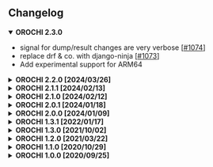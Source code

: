 ## Changelog

<details open>
  <summary><b>OROCHI 2.3.0</b></summary>

  * signal for dump/result changes are very verbose [[#1074](https://github.com/LDO-CERT/orochi/issues/1074)]
  * replace drf & co. with django-ninja [[#1073](https://github.com/LDO-CERT/orochi/issues/1073)]
  * Add experimental support for ARM64
</details>

<details>
  <summary><b>OROCHI 2.2.0 [2024/03/26]</b></summary>

  * Upload ntoskrnl.exe and generate symbol [[#1020](https://github.com/LDO-CERT/orochi/issues/1020)]
  * evaluate possibility to switch from daphne to uvicorn for asgi [[#982](https://github.com/LDO-CERT/orochi/issues/982)]
  * Improve path flexibility for local import [[#451](https://github.com/LDO-CERT/orochi/issues/451)]
  * uv for installing requirements [[#1030](https://github.com/LDO-CERT/orochi/issues/1030)]
  * Read only users for educational. [[#947](https://github.com/LDO-CERT/orochi/issues/947)]
  * Add use case example with API. [[#248](https://github.com/LDO-CERT/orochi/issues/248)]
  * put custom plugins under volatility3 /plugins/ [[#1068](https://github.com/LDO-CERT/orochi/issues/1068)]
  * Improve tree rendered plugins
  * Execute Regipy plugins on windows images
</details>

<details>
  <summary><b>OROCHI 2.1.1 [2024/02/13]</b></summary>

  * ADD more info on foreign addr in netstat [[#494](https://github.com/LDO-CERT/orochi/issues/494)]
  * Expand/Collapse folders [[#1006](https://github.com/LDO-CERT/orochi/issues/1006)]
</details>

<details>
  <summary><b>OROCHI 2.1.0 [2024/02/12]</b></summary>

  * add possibility to download all symbols from a given ISF URL [[#1007](https://github.com/LDO-CERT/orochi/issues/1007)]
  * organize memory dumps in folders [[#1006](https://github.com/LDO-CERT/orochi/issues/1006)]
  * show plugins description with mouse over text [[#1000](https://github.com/LDO-CERT/orochi/issues/1000)]
  * Add comment to dump [[#988](https://github.com/LDO-CERT/orochi/issues/988)]
  * Add download button for uploaded dumps [[#983](https://github.com/LDO-CERT/orochi/issues/984)]
  * Store exctracted dump info in elastic [[#983](https://github.com/LDO-CERT/orochi/issues/983)]
  * sort & filter on uploaded dumps [[#968](https://github.com/LDO-CERT/orochi/issues/968)]
  * Run plugin on multiple images [[#951](https://github.com/LDO-CERT/orochi/issues/951)]
  * Ldap support [[#948](https://github.com/LDO-CERT/orochi/issues/948)]
  * Symbols management [[#918](https://github.com/LDO-CERT/orochi/issues/918)]
  * Custom Symbol Table Files [[#695](https://github.com/LDO-CERT/orochi/issues/695)]
  * BUG: if docker fails while plugin is running it'll remain running forever [[#81](https://github.com/LDO-CERT/orochi/issues/81)]
</details>

<details>
  <summary><b>OROCHI 2.0.1 [2024/01/18]</b></summary>

  * Add tree visualization for other plugin
  * Add support for linux dump
  * Paginate analysis results in table  [[#975](https://github.com/LDO-CERT/orochi/issues/975)]
  * error passing CSRF_TRUSTED_ORIGINS  [[#976](https://github.com/LDO-CERT/orochi/issues/976)]
</details>

<details>
  <summary><b>OROCHI 2.0.0 [2024/01/09]</b></summary>

  * Update libs and UI
  * Re-Run default enabled plugins [[#950](https://github.com/LDO-CERT/orochi/issues/950)]
  * Pending task count [[#255](https://github.com/LDO-CERT/orochi/issues/255)]
  * Update vt python libs
</details>

<details>
  <summary><b>OROCHI 1.3.1 [2022/01/17]</b></summary>

  * Unzip password protected file [#484](https://github.com/LDO-CERT/orochi/issues/484)
  * Md5 support for dumped files [#489](https://github.com/LDO-CERT/orochi/issues/489)
  * Improve elasticsearch details [#462](https://github.com/LDO-CERT/orochi/issues/462)
  * Add info for uploaded dumps [#488](https://github.com/LDO-CERT/orochi/issues/488)
  * HEX viewer [#495](https://github.com/LDO-CERT/orochi/issues/495)
</details>

<details>
  <summary><b>OROCHI 1.3.0 [2021/10/02]</b></summary>

  * Manage custom plugins [#245](https://github.com/LDO-CERT/orochi/issues/245)
  * YARA rules management [#28](https://github.com/LDO-CERT/orochi/issues/28)
  * Manage results with more than 10k rows [#3](https://github.com/LDO-CERT/orochi/issues/3)
  * Added docker-compose for swarm [#252](https://github.com/LDO-CERT/orochi/issues/252) with documentation [#257](https://github.com/LDO-CERT/orochi/issues/257)
  * Improved search [#271](https://github.com/LDO-CERT/orochi/issues/271)
  * Use multi-stage builds [#242](https://github.com/LDO-CERT/orochi/issues/242)
  * Pre built images available on [ghcr](https://github.com/orgs/LDO-CERT/packages?repo_name=orochi) for a faster deployment
</details>

<details>
  <summary><b>OROCHI 1.2.0  [2021/03/22]</b></summary>

  * Yara management
  * Symbols support check for linux/mac
  * Symbols download helper for missing ones
  * Improved dask logging
  * Added Bookmarks
  * Added MISP export
  * Clear cache when worker start (useful in swarm mode)
  * Added page autorefresh control
</details>

<details>
  <summary><b>OROCHI 1.1.0 [2020/10/29]</b></summary>

  * API: dump workflow can be done from api
  * Volatility: support for new file interface
</details>

<details>
  <summary><b>OROCHI 1.0.0 [2020/09/25]</b></summary>

  * execute Volatility 3 plugins and show results in table
  * plugins parameters support
  * custom template for timeliner, pstree
  * compare multiple plugin results in tabular format
  * compare 2 plugin results in json diff
  * automatic scan dump files with clamav and virustotal
  * automatic parsing of hives with regipy
</details>
